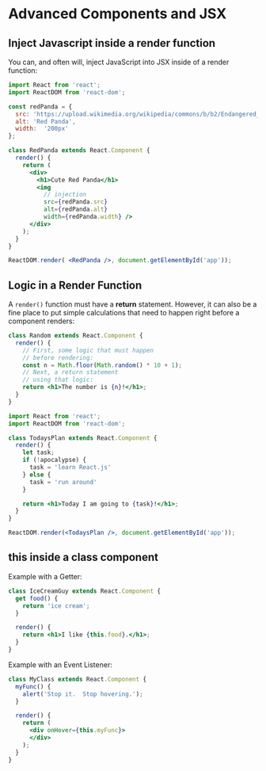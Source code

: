 # Advanced Components and JSX

## Inject Javascript inside a render function

You can, and often will, inject JavaScript into JSX inside of a render function:

```jsx
import React from 'react';
import ReactDOM from 'react-dom';

const redPanda = {
  src: 'https://upload.wikimedia.org/wikipedia/commons/b/b2/Endangered_Red_Panda.jpg',
  alt: 'Red Panda',
  width:  '200px'
};

class RedPanda extends React.Component {
  render() {
    return (
      <div>
        <h1>Cute Red Panda</h1>
        <img
          // injection
          src={redPanda.src}
          alt={redPanda.alt}
          width={redPanda.width} />
      </div>
    );
  }
}

ReactDOM.render( <RedPanda />, document.getElementById('app'));
```

## Logic in a Render Function

A `render()` function must have a **return** statement. However, it can also be a fine place to put simple calculations that need to happen right before a component renders:

```jsx
class Random extends React.Component {
  render() {
    // First, some logic that must happen
    // before rendering:
    const n = Math.floor(Math.random() * 10 + 1);
    // Next, a return statement
    // using that logic:
    return <h1>The number is {n}!</h1>;
  }
}
```

```jsx
import React from 'react';
import ReactDOM from 'react-dom';

class TodaysPlan extends React.Component {
  render() {
    let task;
    if (!apocalypse) {
      task = 'learn React.js'
    } else {
      task = 'run around'
    }

    return <h1>Today I am going to {task}!</h1>;
  }
}

ReactDOM.render(<TodaysPlan />, document.getElementById('app'));
```

## this inside a class component

Example with a Getter:

```jsx
class IceCreamGuy extends React.Component {
  get food() {
    return 'ice cream';
  }

  render() {
    return <h1>I like {this.food}.</h1>;
  }
}
```

Example with an Event Listener:

```jsx
class MyClass extends React.Component {
  myFunc() {
    alert('Stop it.  Stop hovering.');
  }

  render() {
    return (
      <div onHover={this.myFunc}>
      </div>
    );
  }
}
```
